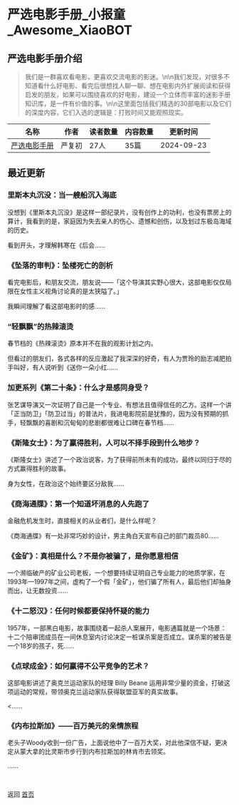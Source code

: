# 严选电影手册_小报童_Awesome_XiaoBOT

## 严选电影手册介绍
> 我们是一群喜欢看电影，更喜欢交流电影的影迷。\n\n我们发现，对很多不知道看什么好电影、看完后很想找人聊一聊、想在电影内外扩展阅读和获得启发的朋友，如果可以围绕喜欢的好电影，建设一个立体而丰富的迷影手册知识库，是一件有价值的事。\n\n这里面包括我们精选的30部电影以及它们的深度内容，它们入选的逻辑是：打败时间又能观照现实。  
  


|名称|作者|读者数量|内容数量|更新时间|
|---|---|---|---|---|
|[严选电影手册](https://xiaobot.net/p/Zuosiyouxiang?refer=0b133df9-27dc-423b-8101-639049001c13)|严复初|27人|35篇|2024-09-23|

## 最近更新
### 里斯本丸沉没：当一艘船沉入海底

没想到《里斯本丸沉没》是这样一部纪录片，没有创作上的功利，也没有票房上的算计，我看到的是，家庭因为失去亲人的伤心、遗憾和创伤，以及划过东极岛海域的历史。

看到开头，才理解韩寒在《后会......

### 《坠落的审判》：坠楼死亡的剖析

看完电影后，和朋友交流，朋友说——「这个导演其实野心很大，这部电影仅仅局限在女性主义视角讨论真的是太狭隘了。」

我瞬间理解了看这部电影时的感......

### “轻飘飘”的热辣滚烫

春节档的《热辣滚烫》原本并不在我的观影计划之内。

但看过的朋友们，各式各样的反应激起了我深深的好奇，有人为贾玲的励志减肥拍手叫好，有人说听到《送你一朵小红......

### 加更系列《第二十条》：什么才是感同身受？

张艺谋导演又一次证明了自己是一个专业、有想法且值得信任的乙方。这样一个讲「正当防卫」「防卫过当」的普法片，我进电影院前是犹豫的，因为没有预期的抓手，轻飘飘的喜剧和沉甸甸的悲剧都很难让口碑在春节档......

### 《斯隆女士》：为了赢得胜利，人可以不择手段到什么地步？



《斯隆女士》讲述了一个政治说客，为了获得前所未有的成功，最终以同归于尽的方式赢得胜利的故事。

身为女性，在政治这个始终要区分敌我......

### 《商海通牒》：第一个知道坏消息的人先跑了



金融危机发生时，直接相关的从业者们，是什么样呢？



《商海通牒》有一处非常巧妙的设计，男主角白天宣布自己的部门裁员80......

### 《金矿》：真相是什么？不是你被骗了，是你愿意相信

一个濒临破产的矿业公司老板，一个想要持续证明自己专业能力的地质学家，在1993年—1997年之间，虚构了一个假「金矿」，他们骗了所有人，最后他们却抽身而出，让无数投资......

### 《十二怒汉》：任何时候都要保持怀疑的能力

1957年，一部黑白电影，故事围绕着一起杀人案展开，电影通篇就是一个场景：十二个陪审团成员在一间休息室内讨论决定一桩谋杀案是否成立。谋杀案的被告是一个18岁的孩子，死......

### 《点球成金》：如何赢得不公平竞争的艺术？

这部电影讲述了奥克兰运动家队的经理 Billy Beane 运用非常少量的资金，打破这项运动的常规，带领奥克兰运动家队获得联盟亚军的真实故事。

<......

### 《内布拉斯加》——百万美元的亲情旅程



老头子Woody收到一份广告，上面说他中了一百万大奖，对此他深信不疑，更决定从蒙大拿的比灵斯市步行到内布拉斯加的林肯市去领奖。

......


<a href="https://github.com/Reno9527/awesome-xiaobot" style="color: white; text-decoration: none;">awesome-xiaobot</a>

返回 [首页](../README.md)
